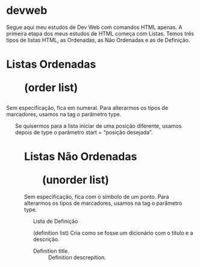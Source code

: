 # devweb
Segue aqui meu estudos de Dev Web com comandos HTML apenas.
A primeira etapa dos meus estudos de HTML começa com Listas.
Temos três tipos de listas HTML, as Ordenadas, as Não Ordenadas e as de Definição.

<h1>Listas Ordenadas <ol> (order list)</h1> 

Sem especificação, fica em numeral.
Para alterarmos os tipos de marcadores, usamos na tag o parâmetro type.
<ol type=”( 1, A, a, I, i)”>
	
Se quisermos para a lista iniciar de uma posição diferente, usamos depois de type o parâmetro start = “posição desejada”.
<ol type=”A” start=”4”>

# Listas Não Ordenadas <ul> (unorder list)

Sem especificação, fica com o símbolo de um ponto.
Para alterarmos os tipos de marcadores, usamos na tag o parâmetro type.
<ol type=”(disc, circle, square)”>

Lista de Definição <dl> (definition list)
Cria como se fosse um dicionário com o título e a descrição.
<dt> Definition title.
<dd> Definition descrepition.

